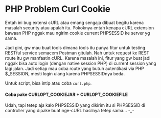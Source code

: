 PHP Problem Curl Cookie
=======================

Entah ini bug extensi cURL atau emang sengaja dibuat begitu karena masalah security atau apalah itu. 
Pokoknya entah kenapa cURL extension bawaan PHP nggak mau ngirim cookie current PHPSESSID ke server yg sama.

Jadi gini, gw mau buat tools dimana tools itu punya fitur
untuk testing RESTful service semacem Postman gitulah. 
Nah untuk request ke REST route itu gw manfaatin cURL.
Karena masalah ini, fitur yang gw buat jadi nggak bisa auto login (dengan native session PHP) di current session yang lagi jalan.
Jadi setiap mau coba route yang butuh autentikasi via PHP $_SESSION, mesti login ulang karena PHPSESSIDnya beda.

Untuk script, bisa intip atau coba `curl.php`.

#### Coba pake CURLOPT_COOKIEJAR + CURLOPT_COOKIEFILE
Udah, tapi tetep aja kalo PHPSESSID yang dikirim itu si PHPSESSID 
di controller yang dipake buat nge-cURL hasilnya tetep sama... -_-